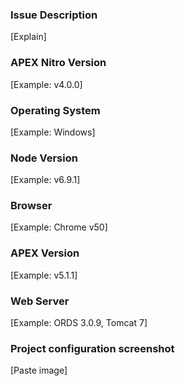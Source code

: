 ### Issue Description
[Explain]

### APEX Nitro Version
[Example: v4.0.0]

### Operating System
[Example: Windows]

### Node Version
[Example: v6.9.1]

### Browser
[Example: Chrome v50]

### APEX Version
[Example: v5.1.1]

### Web Server
[Example: ORDS 3.0.9, Tomcat 7]

### Project configuration screenshot
[Paste image]
